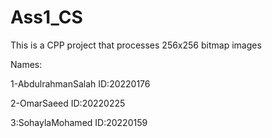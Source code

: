 # Ass1_CS

This is a CPP project that processes 256x256 bitmap images  

Names:

1-AbdulrahmanSalah            ID:20220176

2-OmarSaeed                   ID:20220225

3:SohaylaMohamed               ID:20220159
